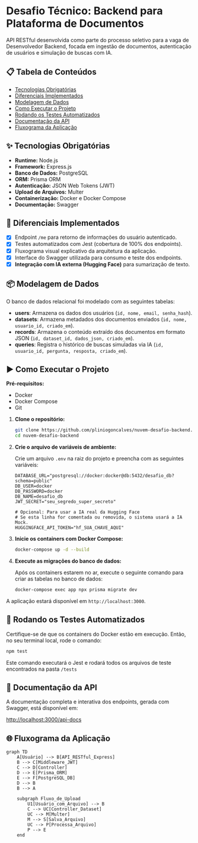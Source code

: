 # Desafio Técnico: Backend para Plataforma de Documentos

API RESTful desenvolvida como parte do processo seletivo para a vaga de Desenvolvedor Backend, focada em ingestão de documentos, autenticação de usuários e simulação de buscas com IA.

## 📋 Tabela de Conteúdos

* [Tecnologias Obrigatórias](#-tecnologias-obrigatórias)
* [Diferenciais Implementados](#-diferenciais-implementados)
* [Modelagem de Dados](#-modelagem-de-dados)
* [Como Executar o Projeto](#-como-executar-o-projeto)
* [Rodando os Testes Automatizados](#-rodando-os-testes-automatizados)
* [Documentação da API](#-documentação-da-api)
* [Fluxograma da Aplicação](#-fluxograma-da-aplicação)

## ✨ Tecnologias Obrigatórias

* **Runtime:** Node.js
* **Framework:** Express.js
* **Banco de Dados:** PostgreSQL
* **ORM:** Prisma ORM
* **Autenticação:** JSON Web Tokens (JWT)
* **Upload de Arquivos:** Multer
* **Containerização:** Docker e Docker Compose
* **Documentação:** Swagger

## 🚀 Diferenciais Implementados

* [x] Endpoint `/me` para retorno de informações do usuário autenticado.
* [x] Testes automatizados com Jest (cobertura de 100% dos endpoints).
* [x] Fluxograma visual explicativo da arquitetura da aplicação.
* [x] Interface do Swagger utilizada para consumo e teste dos endpoints.
* [x] **Integração com IA externa (Hugging Face)** para sumarização de texto.

## 📦 Modelagem de Dados

O banco de dados relacional foi modelado com as seguintes tabelas:

* **users**: Armazena os dados dos usuários (`id, nome, email, senha_hash`).
* **datasets**: Armazena metadados dos documentos enviados (`id, nome, usuario_id, criado_em`).
* **records**: Armazena o conteúdo extraído dos documentos em formato JSON (`id, dataset_id, dados_json, criado_em`).
* **queries**: Registra o histórico de buscas simuladas via IA (`id, usuario_id, pergunta, resposta, criado_em`).

## ▶️ Como Executar o Projeto

**Pré-requisitos:**

* Docker
* Docker Compose
* Git

1. **Clone o repositório:**

   ```bash
   git clone https://github.com/pliniogoncalves/nuvem-desafio-backend.git
   cd nuvem-desafio-backend
   ```

2. **Crie o arquivo de variáveis de ambiente:**

   Crie um arquivo `.env` na raiz do projeto e preencha com as seguintes variáveis:

   ```env
   DATABASE_URL="postgresql://docker:docker@db:5432/desafio_db?schema=public"
   DB_USER=docker
   DB_PASSWORD=docker
   DB_NAME=desafio_db
   JWT_SECRET="seu_segredo_super_secreto"

   # Opcional: Para usar a IA real da Hugging Face
   # Se esta linha for comentada ou removida, o sistema usará a IA Mock.
   HUGGINGFACE_API_TOKEN="hf_SUA_CHAVE_AQUI"
   ```

3. **Inicie os containers com Docker Compose:**

   ```bash
   docker-compose up -d --build
   ```

4. **Execute as migrações do banco de dados:**

   Após os containers estarem no ar, execute o seguinte comando para criar as tabelas no banco de dados:

   ```bash
   docker-compose exec app npx prisma migrate dev
   ```
A aplicação estará disponível em `http://localhost:3000`.

## 🧪 Rodando os Testes Automatizados

Certifique-se de que os containers do Docker estão em execução. Então, no seu terminal local, rode o comando:

```bash
npm test
```

Este comando executará o Jest e rodará todos os arquivos de teste encontrados na pasta `/tests`

## 📖 Documentação da API

A documentação completa e interativa dos endpoints, gerada com Swagger, está disponível em:

[http://localhost:3000/api-docs](http://localhost:3000/api-docs)

## 🌐 Fluxograma da Aplicação

```mermaid
graph TD
    A[Usuário] --> B[API_RESTful_Express]
    B --> C[Middleware_JWT]
    C --> D[Controller]
    D --> E[Prisma_ORM]
    E --> F[PostgreSQL_DB]
    D --> B
    B --> A

    subgraph Fluxo_de_Upload
        U1[Usuário_com_Arquivo] --> B
        C --> UC[Controller_Dataset]
        UC --> M[Multer]
        M --> S[Salva_Arquivo]
        UC --> P[Processa_Arquivo]
        P --> E
    end
